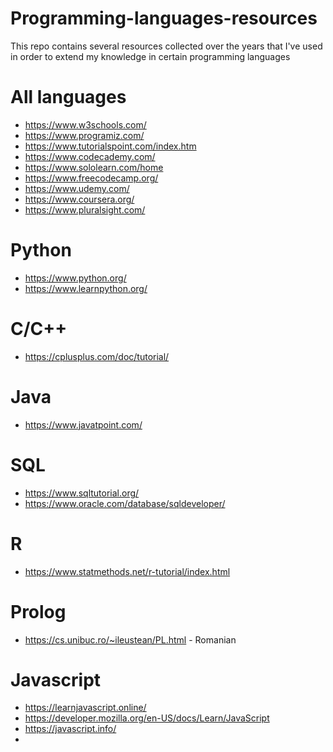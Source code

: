 # Programming-languages-resources

This repo contains several resources collected over the years that I've used in order to extend my knowledge in certain programming languages

# All languages
- https://www.w3schools.com/
- https://www.programiz.com/
- https://www.tutorialspoint.com/index.htm
- https://www.codecademy.com/
- https://www.sololearn.com/home
- https://www.freecodecamp.org/
- https://www.udemy.com/
- https://www.coursera.org/
- https://www.pluralsight.com/

# Python
- https://www.python.org/
- https://www.learnpython.org/

# C/C++
- https://cplusplus.com/doc/tutorial/

# Java
- https://www.javatpoint.com/

# SQL
- https://www.sqltutorial.org/
- https://www.oracle.com/database/sqldeveloper/

# R
- https://www.statmethods.net/r-tutorial/index.html

# Prolog
- https://cs.unibuc.ro/~ileustean/PL.html - Romanian

# Javascript
- https://learnjavascript.online/
- https://developer.mozilla.org/en-US/docs/Learn/JavaScript
- https://javascript.info/
- 

